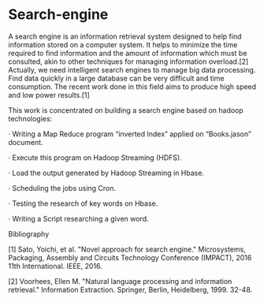 # Search-engine

A search engine is an information retrieval system designed to help find information stored on
a computer system. It helps to minimize the time required to find information and the amount of
information which must be consulted, akin to other techniques for managing information overload.[2]
Actually, we need intelligent search engines to manage big data processing. Find data quickly in a large
database can be very difficult and time consumption. The recent work done in this field aims to produce
high speed and low power results.[1]

This work is concentrated on building a search engine based on hadoop technologies:

· Writing a Map Reduce program “inverted Index” applied on “Books.jason” document.

· Execute this program on Hadoop Streaming (HDFS).

· Load the output generated by Hadoop Streaming in Hbase.

· Scheduling the jobs using Cron.

· Testing the research of key words on Hbase.

· Writing a Script researching a given word.

Bibliography

[1] Sato, Yoichi, et al. "Novel approach for search engine." Microsystems, Packaging, Assembly
and Circuits Technology Conference (IMPACT), 2016 11th International. IEEE, 2016.

[2] Voorhees, Ellen M. "Natural language processing and information retrieval." Information
Extraction. Springer, Berlin, Heidelberg, 1999. 32-48.
